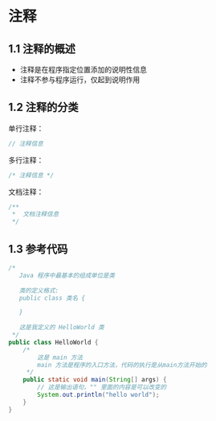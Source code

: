 # 注释

## 1.1 注释的概述

- 注释是在程序指定位置添加的说明性信息
- 注释不参与程序运行，仅起到说明作用

## 1.2 注释的分类

单行注释：

```java
// 注释信息
```

多行注释：

```java
/* 注释信息 */
```

文档注释：

```java
/** 
 *	文档注释信息 
 */
```

## 1.3 参考代码

```java
/*
   Java 程序中最基本的组成单位是类
   
   类的定义格式:
   public class 类名 {

   }
    
   这是我定义的 HelloWorld 类
 */
public class HelloWorld {
    /*
        这是 main 方法
        main 方法是程序的入口方法，代码的执行是从main方法开始的
     */
    public static void main(String[] args) {
        // 这是输出语句，"" 里面的内容是可以改变的
        System.out.println("hello world");
    }
}
```

